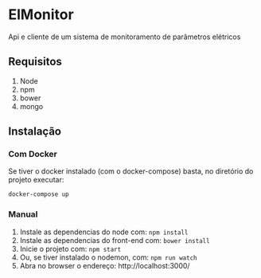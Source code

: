 # ElMonitor
Api e cliente de um sistema de monitoramento de parâmetros elétricos


## Requisitos
1. Node
2. npm
3. bower
4. mongo

## Instalação
### Com Docker

Se tiver o docker instalado (com o docker-compose) basta, no diretório do projeto executar:

```docker-compose up```

### Manual

1. Instale as dependencias do node com: ``` npm install ```
2. Instale as dependencias do front-end com: ``` bower install ```
3. Inicie o projeto com: ``` npm start ```
4. Ou, se tiver instalado o nodemon, com: ``` npm run watch ```
4. Abra no browser o endereço: http://localhost:3000/
